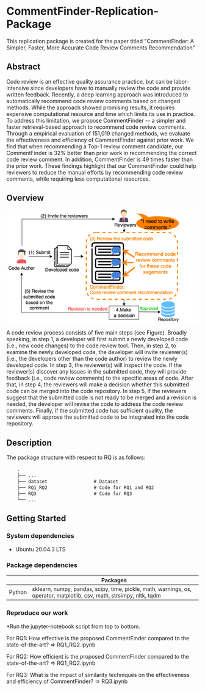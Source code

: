 # CommentFinder-Replication-Package

This replication package is created for the paper titled "CommentFinder: A Simpler, Faster, More Accurate Code Review
Comments Recommendation"


## Abstract
Code review is an effective quality assurance practice, but can be labor-intensive since developers have to manually review the code and provide written feedback. Recently, a deep learning approach was introduced to automatically recommend code review comments based on changed methods. While the approach showed promising results, it requires expensive computational resource and time which limits its use in practice. To address this limitation, we propose CommentFinder -- a simpler and faster retrieval-based approach to recommend code review comments. Through a empirical evaluation of 151,019 changed methods, we evaluate the effectiveness and efficiency of CommentFinder against prior work. We find that when recommending a Top-1 review comment candidate, our CommentFinder is 32\% better than prior work in recommending the correct code review comment. In addition, CommentFinder is 49 times faster than the prior work. These findings highlight that our CommentFinder could help reviewers to reduce the manual efforts by recommending code review comments, while requiring less computational resources.

## Overview
![A usage scenario of CommentFinder in a code review process](./backGroundFigure.png?style=center)
<p>A code review process consists of five main steps (see Figure).
Broadly speaking, in step 1, a developer will first submit a newly developed code (i.e., new code changes) to the code review tool.
Then, in step 2, to examine the newly developed code, the developer will invite reviewer(s) (i.e., the developers other than the code author) to review the newly developed code.
In step 3, the reviewer(s) will inspect the code.
If the reviewer(s) discover any issues in the submitted code, they will provide feedback (i.e., code review comments) to the specific areas of code.
After that, in step 4, the reviewers will make a decision whether this submitted code can be merged into the code repository.
In step 5, if the reviewers suggest that the submitted code is not ready to be merged and a revision is needed, the developer will revise the code to address the code review comments.
Finally, if the submitted code has sufficient quality, the reviewers will approve the submitted code to be integrated into the code repository.</p>

## Description

The package structure with respect to RQ is as follows:
```
    .
    ├── ...
    ├── dataset                 # Dataset
    ├── RQ1_RQ2                 # Code for RQ1 and RQ2
    ├── RQ3 			        # Code for RQ3 
    └── ...

```  

## Getting Started

### System dependencies
* Ubuntu 20.04.3 LTS

### Package dependencies
|                      | Packages                                                                                                                |
|----------------------|-------------------------------------------------------------------------------------------------------------------------|
| Python               | sklearn, numpy, pandas, scipy, time,  pickle, math, warnings, os, operator, matplotlib, csv, math, strsimpy, nltk, tqdm |



###  Reproduce our work
*Run the jupyter-notebook script from top to bottom.

For RQ1: How effective is the proposed CommentFinder compared to the state-of-the-art? => RQ1_RQ2.ipynb

For RQ2: How efficient is the proposed CommentFinder compared to the state-of-the-art? => RQ1_RQ2.ipynb

For RQ3: What is the impact of similarity techniques on the effectiveness and efficiency of CommentFinder? => RQ3.ipynb
